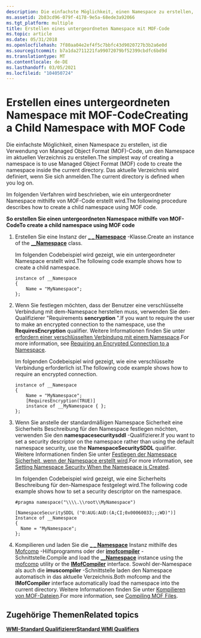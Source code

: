 ```yaml
---
description: Die einfachste Möglichkeit, einen Namespace zu erstellen, ist die Verwendung von Managed Object Format (MOF)-Code, um den Namespace im aktuellen Verzeichnis zu erstellen. Das aktuelle Verzeichnis wird definiert, wenn Sie sich anmelden.
ms.assetid: 2b83cd96-079f-4178-9e5a-68ede3a92066
ms.tgt_platform: multiple
title: Erstellen eines untergeordneten Namespace mit MOF-Code
ms.topic: article
ms.date: 05/31/2018
ms.openlocfilehash: 7f80aa04e2ef4f5c7bbfc43d9020727b3b2a6e0d
ms.sourcegitcommit: b7a1da2711221fa99072079bf52399cbdfc6bd9d
ms.translationtype: MT
ms.contentlocale: de-DE
ms.lasthandoff: 03/05/2021
ms.locfileid: "104050724"
---
```

# <a name="creating-a-child-namespace-with-mof-code"></a><span data-ttu-id="7b7a2-104">Erstellen eines untergeordneten Namespace mit MOF-Code</span><span class="sxs-lookup"><span data-stu-id="7b7a2-104">Creating a Child Namespace with MOF Code</span></span>

<span data-ttu-id="7b7a2-105">Die einfachste Möglichkeit, einen Namespace zu erstellen, ist die Verwendung von Managed Object Format (MOF)-Code, um den Namespace im aktuellen Verzeichnis zu erstellen.</span><span class="sxs-lookup"><span data-stu-id="7b7a2-105">The simplest way of creating a namespace is to use Managed Object Format (MOF) code to create the namespace inside the current directory.</span></span> <span data-ttu-id="7b7a2-106">Das aktuelle Verzeichnis wird definiert, wenn Sie sich anmelden.</span><span class="sxs-lookup"><span data-stu-id="7b7a2-106">The current directory is defined when you log on.</span></span>

<span data-ttu-id="7b7a2-107">Im folgenden Verfahren wird beschrieben, wie ein untergeordneter Namespace mithilfe von MOF-Code erstellt wird.</span><span class="sxs-lookup"><span data-stu-id="7b7a2-107">The following procedure describes how to create a child namespace using MOF code.</span></span>

<span data-ttu-id="7b7a2-108">**So erstellen Sie einen untergeordneten Namespace mithilfe von MOF-Code**</span><span class="sxs-lookup"><span data-stu-id="7b7a2-108">**To create a child namespace using MOF code**</span></span>

1.  <span data-ttu-id="7b7a2-109">Erstellen Sie eine Instanz der [**\_ \_ Namespace**](--namespace.md) -Klasse.</span><span class="sxs-lookup"><span data-stu-id="7b7a2-109">Create an instance of the [**\_\_Namespace**](--namespace.md) class.</span></span>

    <span data-ttu-id="7b7a2-110">Im folgenden Codebeispiel wird gezeigt, wie ein untergeordneter Namespace erstellt wird.</span><span class="sxs-lookup"><span data-stu-id="7b7a2-110">The following code example shows how to create a child namespace.</span></span>

    ``` syntax
    instance of __Namespace 
    {
        Name = "MyNamespace";
    };
    ```

2.  <span data-ttu-id="7b7a2-111">Wenn Sie festlegen möchten, dass der Benutzer eine verschlüsselte Verbindung mit dem-Namespace herstellen muss, verwenden Sie den-Qualifizierer "Requirements **sencryption** ".</span><span class="sxs-lookup"><span data-stu-id="7b7a2-111">If you want to require the user to make an encrypted connection to the namespace, use the **RequiresEncryption** qualifier.</span></span> <span data-ttu-id="7b7a2-112">Weitere Informationen finden Sie unter [erfordern einer verschlüsselten Verbindung mit einem Namespace](requiring-an-encrypted-connection-to-a-namespace.md).</span><span class="sxs-lookup"><span data-stu-id="7b7a2-112">For more information, see [Requiring an Encrypted Connection to a Namespace](requiring-an-encrypted-connection-to-a-namespace.md).</span></span>

    <span data-ttu-id="7b7a2-113">Im folgenden Codebeispiel wird gezeigt, wie eine verschlüsselte Verbindung erforderlich ist.</span><span class="sxs-lookup"><span data-stu-id="7b7a2-113">The following code example shows how to require an encrypted connection.</span></span>

    ``` syntax
    instance of __Namespace 
    {
        Name = "MyNamespace";
        [RequiresEncryption(TRUE)] 
        instance of __MyNamespace { };
    };
    ```

3.  <span data-ttu-id="7b7a2-114">Wenn Sie anstelle der standardmäßigen Namespace Sicherheit eine Sicherheits Beschreibung für den Namespace festlegen möchten, verwenden Sie den **namespacesecuritysddl** -Qualifizierer.</span><span class="sxs-lookup"><span data-stu-id="7b7a2-114">If you want to set a security descriptor on the namespace rather than using the default namespace security, use the **NamespaceSecuritySDDL** qualifier.</span></span> <span data-ttu-id="7b7a2-115">Weitere Informationen finden Sie unter [Festlegen der Namespace Sicherheit, wenn der Namespace erstellt wird](setting-namespace-security-when-the-namespace-is-created.md).</span><span class="sxs-lookup"><span data-stu-id="7b7a2-115">For more information, see [Setting Namespace Security When the Namespace is Created](setting-namespace-security-when-the-namespace-is-created.md).</span></span>

    <span data-ttu-id="7b7a2-116">Im folgenden Codebeispiel wird gezeigt, wie eine Sicherheits Beschreibung für den-Namespace festgelegt wird.</span><span class="sxs-lookup"><span data-stu-id="7b7a2-116">The following code example shows how to set a security descriptor on the namespace.</span></span>

    ``` syntax
    #pragma namespace("\\\\.\\root\\MyNamespace")

    [NamespaceSecuritySDDL ("O:AUG:AUD:(A;CI;0x00060033;;;WD)")]
    Instance of __Namespace
    {
      Name = "MyNamespace";
    };
    ```

4.  <span data-ttu-id="7b7a2-117">Kompilieren und laden Sie die [**\_ \_ Namespace**](--namespace.md) Instanz mithilfe des [Mofcomp](mofcomp.md) -Hilfsprogramms oder der [**imofcompiler**](/windows/desktop/api/Wbemcli/nn-wbemcli-imofcompiler) -Schnittstelle.</span><span class="sxs-lookup"><span data-stu-id="7b7a2-117">Compile and load the [**\_\_Namespace**](--namespace.md) instance using the [mofcomp](mofcomp.md) utility or the [**IMofCompiler**](/windows/desktop/api/Wbemcli/nn-wbemcli-imofcompiler) interface.</span></span> <span data-ttu-id="7b7a2-118">Sowohl der-Namespace als auch die **imuscompiler** -Schnittstelle laden den Namespace automatisch in das aktuelle Verzeichnis.</span><span class="sxs-lookup"><span data-stu-id="7b7a2-118">Both mofcomp and the **IMofCompiler** interface automatically load the namespace into the current directory.</span></span> <span data-ttu-id="7b7a2-119">Weitere Informationen finden Sie unter [Kompilieren von MOF-Dateien](compiling-mof-files.md).</span><span class="sxs-lookup"><span data-stu-id="7b7a2-119">For more information, see [Compiling MOF Files](compiling-mof-files.md).</span></span>

## <a name="related-topics"></a><span data-ttu-id="7b7a2-120">Zugehörige Themen</span><span class="sxs-lookup"><span data-stu-id="7b7a2-120">Related topics</span></span>

<dl> <dt>

[<span data-ttu-id="7b7a2-121">**WMI-Standard Qualifizierer**</span><span class="sxs-lookup"><span data-stu-id="7b7a2-121">**Standard WMI Qualifiers**</span></span>](standard-wmi-qualifiers.md)
</dt> </dl>

 

 



